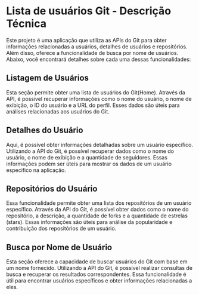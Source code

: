 # Lista de usuários Git - Descrição Técnica

Este projeto é uma aplicação que utiliza as APIs do Git para obter informações relacionadas a usuários, detalhes de usuários e repositórios. Além disso, oferece a funcionalidade de busca por nome de usuários. Abaixo, você encontrará detalhes sobre cada uma dessas funcionalidades:

## Listagem de Usuários

Esta seção permite obter uma lista de usuários do Git(Home). Através da API, é possível recuperar informações como o nome do usuário, o nome de exibição, o ID do usuário e a URL do perfil. Esses dados são úteis para análises relacionadas aos usuários do Git.

## Detalhes do Usuário

Aqui, é possível obter informações detalhadas sobre um usuário específico. Utilizando a API do Git, é possível recuperar dados como o nome do usuário, o nome de exibição e a quantidade de seguidores. Essas informações podem ser úteis para mostrar os dados de um usuário especifico na aplicação.

## Repositórios do Usuário

Essa funcionalidade permite obter uma lista dos repositórios de um usuário específico. Através da API do Git, é possível obter dados como o nome do repositório, a descrição, a quantidade de forks e a quantidade de estrelas (stars). Essas informações são úteis para análise da popularidade e contribuição dos repositórios de um usuário.

## Busca por Nome de Usuário

Esta seção oferece a capacidade de buscar usuários do Git com base em um nome fornecido. Utilizando a API do Git, é possível realizar consultas de busca e recuperar os resultados correspondentes. Essa funcionalidade é útil para encontrar usuários específicos e obter informações relacionadas a eles.
